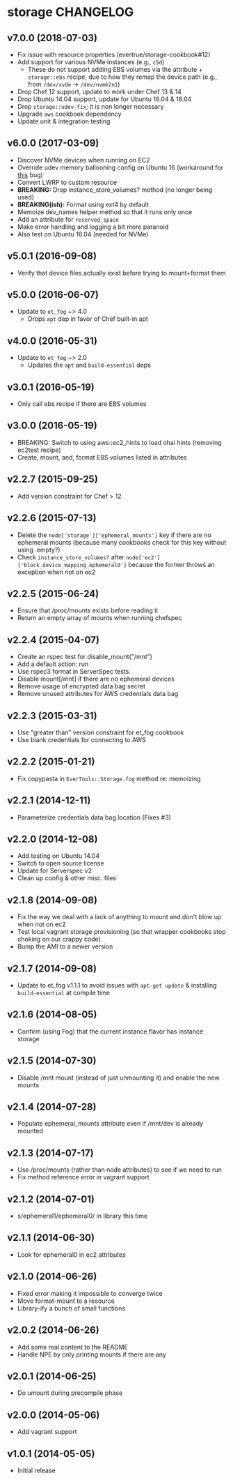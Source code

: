 # storage CHANGELOG

## v7.0.0 (2018-07-03)

* Fix issue with resource properties (evertrue/storage-cookbook#12)
* Add support for various NVMe instances (e.g., `c5d`)
    - These do not support adding EBS volumes via the attribute + `storage::ebs` recipe, due to how they remap the device path (e.g., from `/dev/xvde` -> `/dev/nvme2n1`)
* Drop Chef 12 support, update to work under Chef 13 & 14
* Drop Ubuntu 14.04 support, update for Ubuntu 16.04 & 18.04
* Drop `storage::udev-fix`; it is non longer necessary
* Upgrade `aws` cookbook dependency
* Update unit & integration testing

## v6.0.0 (2017-03-09)

* Discover NVMe devices when running on EC2
* Override udev memory ballooning config on Ubuntu 16 (workaround for [this](https://bugs.launchpad.net/ubuntu/+source/linux/+bug/1668129) bug)
* Convert LWRP to custom resource
* **BREAKING:** Drop instance_store_volumes? method (no longer being used)
* **BREAKING(ish):** Format using ext4 by default
* Memoize dev_names helper method so that it runs only once
* Add an attribute for `reserved_space`
* Make error handling and logging a bit more paranoid
* Also test on Ubuntu 16.04 (needed for NVMe)

## v5.0.1 (2016-09-08)

* Verify that device files actually exist before trying to mount+format them

## v5.0.0 (2016-06-07)

* Update to `et_fog` ~> 4.0
    - Drops `apt` dep in favor of Chef built-in apt

## v4.0.0 (2016-05-31)

* Update to `et_fog` ~> 2.0
    - Updates the `apt` and `build-essential` deps

## v3.0.1 (2016-05-19)

* Only call ebs recipe if there are EBS volumes

## v3.0.0 (2016-05-19)

* BREAKING: Switch to using aws::ec2_hints to load ohai hints (removing ec2test recipe)
* Create, mount, and, format EBS volumes listed in attributes

## v2.2.7 (2015-09-25)

* Add version constraint for Chef > 12

## v2.2.6 (2015-07-13)

* Delete the `node['storage']['ephemeral_mounts']` key if there are no ephemeral mounts (because many cookbooks check for this key without using .empty?)
* Check `instance_store_volumes?` after `node['ec2']['block_device_mapping_ephemeral0']` because the former throws an exception when not on ec2

## v2.2.5 (2015-06-24)

* Ensure that /proc/mounts exists before reading it
* Return an empty array of mounts when running chefspec

## v2.2.4 (2015-04-07)

* Create an rspec test for disable_mount("/mnt")
* Add a default action: run
* Use rspec3 format in ServerSpec tests.
* Disable mount[/mnt] if there are no ephemeral devices
* Remove usage of encrypted data bag secret
* Remove unused attributes for AWS credentials data bag

## v2.2.3 (2015-03-31)

* Use "greater than" version constraint for et_fog cookbook
* Use blank credentials for connecting to AWS

## v2.2.2 (2015-01-21)

* Fix copypasta in `EverTools::Storage.fog` method re: memoizing

## v2.2.1 (2014-12-11)

* Parameterize credentials data bag location (Fixes #3)

## v2.2.0 (2014-12-08)

* Add testing on Ubuntu 14.04
* Switch to open source license
* Update for Serverspec v2
* Clean up config & other misc. files

## v2.1.8 (2014-09-08)

* Fix the way we deal with a lack of anything to mount and don't blow up when not on ec2
* Test local vagrant storage provisioning (so that wrapper cookbooks stop choking on our crappy code)
* Bump the AMI to a newer version

## v2.1.7 (2014-09-08)

* Update to et_fog v1.1.1 to avoid issues with `apt-get update` & installing `build-essential` at compile time

## v2.1.6 (2014-08-05)

* Confirm (using Fog) that the current instance flavor has instance storage

## v2.1.5 (2014-07-30)

* Disable /mnt mount (instead of just unmounting it) and enable the new mounts

## v2.1.4 (2014-07-28)

* Populate ephemeral_mounts attribute even if /mnt/dev is already mounted

## v2.1.3 (2014-07-17)

* Use /proc/mounts (rather than node attributes) to see if we need to run
* Fix method reference error in vagrant support

## v2.1.2 (2014-07-01)

* s/ephemeral1/ephemeral0/ in library this time

## v2.1.1 (2014-06-30)

* Look for ephemeral0 in ec2 attributes

## v2.1.0 (2014-06-26)

* Fixed error making it impossible to converge twice
* Move format-mount to a resource
* Library-ify a bunch of small functions

## v2.0.2 (2014-06-26)

* Add some real content to the README
* Handle NPE by only printing mounts if there are any

## v2.0.1 (2014-06-25)

* Do umount during precompile phase

## v2.0.0 (2014-05-06)

* Add vagrant support

## v1.0.1 (2014-05-05)

* Initial release
